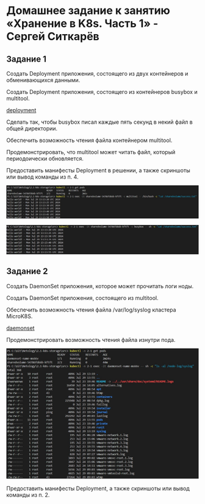 # Домашнее задание к занятию «Хранение в K8s. Часть 1» - Сергей Ситкарёв

## Задание 1

Создать Deployment приложения, состоящего из двух контейнеров и обменивающихся данными.

Создать Deployment приложения, состоящего из контейнеров busybox и multitool.

[deployment](https://github.com/SSitkarev/2.1-k8s-storage/blob/main/src/deployment.yaml)

Сделать так, чтобы busybox писал каждые пять секунд в некий файл в общей директории.

Обеспечить возможность чтения файла контейнером multitool.

Продемонстрировать, что multitool может читать файл, который периодоически обновляется.

Предоставить манифесты Deployment в решении, а также скриншоты или вывод команды из п. 4.

![Задание1](https://github.com/SSitkarev/2.1-k8s-storage/blob/main/img/1.jpg)

![Задание1](https://github.com/SSitkarev/2.1-k8s-storage/blob/main/img/2.jpg)

## Задание 2

Создать DaemonSet приложения, которое может прочитать логи ноды.

Создать DaemonSet приложения, состоящего из multitool.

Обеспечить возможность чтения файла /var/log/syslog кластера MicroK8S.

[daemonset](https://github.com/SSitkarev/2.1-k8s-storage/blob/main/src/daemonset.yaml)

Продемонстрировать возможность чтения файла изнутри пода.

![Задание2](https://github.com/SSitkarev/2.1-k8s-storage/blob/main/img/3.jpg)

Предоставить манифесты Deployment, а также скриншоты или вывод команды из п. 2.